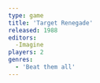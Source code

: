 ```yaml
---
type: game
title: 'Target Renegade'
released: 1988
editors: 
  -Imagine
players: 2
genres:
  - 'Beat them all'
---
```

